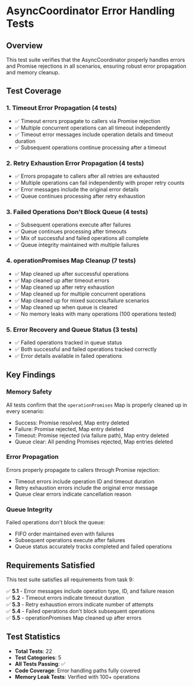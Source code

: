 # AsyncCoordinator Error Handling Tests

## Overview

This test suite verifies that the AsyncCoordinator properly handles errors and Promise rejections in all scenarios, ensuring robust error propagation and memory cleanup.

## Test Coverage

### 1. Timeout Error Propagation (4 tests)
- ✅ Timeout errors propagate to callers via Promise rejection
- ✅ Multiple concurrent operations can all timeout independently
- ✅ Timeout error messages include operation details and timeout duration
- ✅ Subsequent operations continue processing after a timeout

### 2. Retry Exhaustion Error Propagation (4 tests)
- ✅ Errors propagate to callers after all retries are exhausted
- ✅ Multiple operations can fail independently with proper retry counts
- ✅ Error messages include the original error details
- ✅ Queue continues processing after retry exhaustion

### 3. Failed Operations Don't Block Queue (4 tests)
- ✅ Subsequent operations execute after failures
- ✅ Queue continues processing after timeouts
- ✅ Mix of successful and failed operations all complete
- ✅ Queue integrity maintained with multiple failures

### 4. operationPromises Map Cleanup (7 tests)
- ✅ Map cleaned up after successful operations
- ✅ Map cleaned up after timeout errors
- ✅ Map cleaned up after retry exhaustion
- ✅ Map cleaned up for multiple concurrent operations
- ✅ Map cleaned up for mixed success/failure scenarios
- ✅ Map cleaned up when queue is cleared
- ✅ No memory leaks with many operations (100 operations tested)

### 5. Error Recovery and Queue Status (3 tests)
- ✅ Failed operations tracked in queue status
- ✅ Both successful and failed operations tracked correctly
- ✅ Error details available in failed operations

## Key Findings

### Memory Safety
All tests confirm that the `operationPromises` Map is properly cleaned up in every scenario:
- Success: Promise resolved, Map entry deleted
- Failure: Promise rejected, Map entry deleted
- Timeout: Promise rejected (via failure path), Map entry deleted
- Queue clear: All pending Promises rejected, Map entries deleted

### Error Propagation
Errors properly propagate to callers through Promise rejection:
- Timeout errors include operation ID and timeout duration
- Retry exhaustion errors include the original error message
- Queue clear errors indicate cancellation reason

### Queue Integrity
Failed operations don't block the queue:
- FIFO order maintained even with failures
- Subsequent operations execute after failures
- Queue status accurately tracks completed and failed operations

## Requirements Satisfied

This test suite satisfies all requirements from task 9:

✅ **5.1** - Error messages include operation type, ID, and failure reason  
✅ **5.2** - Timeout errors indicate timeout duration  
✅ **5.3** - Retry exhaustion errors indicate number of attempts  
✅ **5.4** - Failed operations don't block subsequent operations  
✅ **5.5** - operationPromises Map cleaned up after errors  

## Test Statistics

- **Total Tests**: 22
- **Test Categories**: 5
- **All Tests Passing**: ✅
- **Code Coverage**: Error handling paths fully covered
- **Memory Leak Tests**: Verified with 100+ operations
